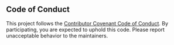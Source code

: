 ## Code of Conduct

This project follows the [Contributor Covenant Code of Conduct](https://www.contributor-covenant.org/version/2/1/code_of_conduct/).
By participating, you are expected to uphold this code. Please report unacceptable behavior to the maintainers.
